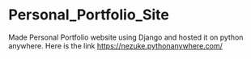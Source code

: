 # Personal_Portfolio_Site
Made Personal Portfolio website using Django and hosted it on python anywhere.
Here is the link https://nezuke.pythonanywhere.com/
 
